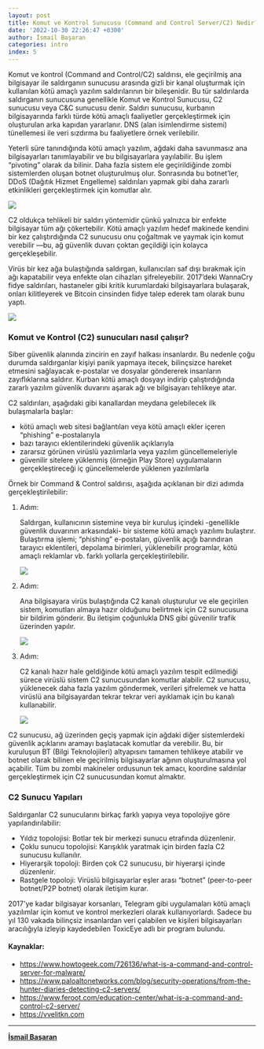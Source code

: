 ```yaml
---
layout: post
title: Komut ve Kontrol Sunucusu (Command and Control Server/C2) Nedir?
date: '2022-10-30 22:26:47 +0300'
author: İsmail Başaran
categories: intro
index: 5
---
```

Komut ve kontrol (Command and Control/C2) saldırısı, ele geçirilmiş ana bilgisayar ile saldırganın sunucusu arasında gizli bir kanal oluşturmak için kullanılan kötü amaçlı yazılım saldırılarının bir bileşenidir. Bu tür saldırılarda saldırganın sunucusuna genellikle Komut ve Kontrol Sunucusu, C2 sunucusu veya C&C sunucusu denir. Saldırı sunucusu, kurbanın bilgisayarında farklı türde kötü amaçlı faaliyetler gerçekleştirmek için oluşturulan arka kapıdan yararlanır. DNS (alan isimlendirme sistemi) tünellemesi ile veri sızdırma bu faaliyetlere örnek verilebilir.

Yeterli süre tanındığında kötü amaçlı yazılım, ağdaki daha savunmasız ana bilgisayarları tanımlayabilir ve bu bilgisayarlara yayılabilir. Bu işlem “pivoting” olarak da bilinir. Daha fazla sistem ele geçirildiğinde zombi sistemlerden oluşan botnet oluşturulmuş olur. Sonrasında bu botnet’ler, DDoS (Dağıtık Hizmet Engelleme) saldırıları yapmak gibi daha zararlı etkinlikleri gerçekleştirmek için komutlar alır.

![]({{AUCyberClub.github.io}}/CyberCamp/assets/KomutveKontrolSunucusuNedir/1.png)

C2 oldukça tehlikeli bir saldırı yöntemidir çünkü yalnızca bir enfekte bilgisayar tüm ağı çökertebilir. Kötü amaçlı yazılım hedef makinede kendini bir kez çalıştırdığında C2 sunucusu onu çoğaltmak ve yaymak için komut verebilir —bu, ağ güvenlik duvarı çoktan geçildiği için kolayca gerçekleşebilir.

Virüs bir kez ağa bulaştığında saldırgan, kullanıcıları saf dışı bırakmak için ağı kapatabilir veya enfekte olan cihazları şifreleyebilir. 2017’deki WannaCry fidye saldırıları, hastaneler gibi kritik kurumlardaki bilgisayarlara bulaşarak, onları kilitleyerek ve Bitcoin cinsinden fidye talep ederek tam olarak bunu yaptı.

![]({{AUCyberClub.github.io}}/CyberCamp/assets/KomutveKontrolSunucusuNedir/2.png)

### **Komut ve Kontrol (C2) sunucuları nasıl çalışır?**

Siber güvenlik alanında zincirin en zayıf halkası insanlardır. Bu nedenle çoğu durumda saldırganlar kişiyi panik yapmaya itecek, bilinçsizce hareket etmesini sağlayacak e-postalar ve dosyalar göndererek insanların zayıflıklarına saldırır. Kurban kötü amaçlı dosyayı indirip çalıştırdığında zararlı yazılım güvenlik duvarını aşarak ağı ve bilgisayarı tehlikeye atar.

C2 saldırıları, aşağıdaki gibi kanallardan meydana gelebilecek ilk bulaşmalarla başlar:

- kötü amaçlı web sitesi bağlantıları veya kötü amaçlı ekler içeren “phishing” e-postalarıyla
- bazı tarayıcı eklentilerindeki güvenlik açıklarıyla
- zararsız görünen virüslü yazılımlarla veya yazılım güncellemeleriyle
- güvenilir sitelere yüklenmiş (örneğin Play Store) uygulamaların gerçekleştireceği iç güncellemelerde yüklenen yazılımlarla

Örnek bir Command & Control saldırısı, aşağıda açıklanan bir dizi adımda gerçekleştirilebilir:

1. Adım:

   Saldırgan, kullanıcının sistemine veya bir kuruluş içindeki -genellikle güvenlik duvarının arkasındaki- bir sisteme kötü amaçlı yazılımı bulaştırır. Bulaştırma işlemi; “phishing” e-postaları, güvenlik açığı barındıran tarayıcı eklentileri, depolama birimleri, yüklenebilir programlar, kötü amaçlı reklamlar vb. farklı yollarla gerçekleştirilebilir.

   ![]({{AUCyberClub.github.io}}/assets/img/KomutveKontrolSunucusuNedir/3.png)
2. Adım:

   Ana bilgisayara virüs bulaştığında C2 kanalı oluşturulur ve ele geçirilen sistem, komutları almaya hazır olduğunu belirtmek için C2 sunucusuna bir bildirim gönderir. Bu iletişim çoğunlukla DNS gibi güvenilir trafik üzerinden yapılır.

   ![]({{AUCyberClub.github.io}}/CyberCamp/assets/KomutveKontrolSunucusuNedir/4.png)
3. Adım:

   C2 kanalı hazır hale geldiğinde kötü amaçlı yazılım tespit edilmediği sürece virüslü sistem C2 sunucusundan komutlar alabilir. C2 sunucusu, yüklenecek daha fazla yazılım göndermek, verileri şifrelemek ve hatta virüslü ana bilgisayardan tekrar tekrar veri ayıklamak için bu kanalı kullanabilir.

   ![]({{AUCyberClub.github.io}}/CyberCamp/assets/KomutveKontrolSunucusuNedir/5.png)

C2 sunucusu, ağ üzerinden geçiş yapmak için ağdaki diğer sistemlerdeki güvenlik açıklarını aramayı başlatacak komutlar da verebilir. Bu, bir kuruluşun BT (Bilgi Teknolojileri) altyapısını tamamen tehlikeye atabilir ve botnet olarak bilinen ele geçirilmiş bilgisayarlar ağının oluşturulmasına yol açabilir. Tüm bu zombi makineler ordusunun tek amacı, koordine saldırılar gerçekleştirmek için C2 sunucusundan komut almaktır.

### **C2 Sunucu Yapıları**

Saldırganlar C2 sunucularını birkaç farklı yapıya veya topolojiye göre yapılandırılabilir:

- Yıldız topolojisi: Botlar tek bir merkezi sunucu etrafında düzenlenir.
- Çoklu sunucu topolojisi: Karışıklık yaratmak için birden fazla C2 sunucusu kullanılır.
- Hiyerarşik topoloji: Birden çok C2 sunucusu, bir hiyerarşi içinde düzenlenir.
- Rastgele topoloji: Virüslü bilgisayarlar eşler arası “botnet” (peer-to-peer botnet/P2P botnet) olarak iletişim kurar.

2017'ye kadar bilgisayar korsanları, Telegram gibi uygulamaları kötü amaçlı yazılımlar için komut ve kontrol merkezleri olarak kullanıyorlardı. Sadece bu yıl 130 vakada bilinçsiz insanlardan veri çalabilen ve kişileri bilgisayarları aracılığıyla izleyip kaydedebilen ToxicEye adlı bir program bulundu.

#### Kaynaklar:

- https://www.howtogeek.com/726136/what-is-a-command-and-control-server-for-malware/
- https://www.paloaltonetworks.com/blog/security-operations/from-the-hunter-diaries-detecting-c2-servers/
- https://www.feroot.com/education-center/what-is-a-command-and-control-c2-server/
- https://vvelitkn.com

---

**[İsmail Başaran](https://www.linkedin.com/in/ismail-ba%C5%9Faran-063000256/)**
